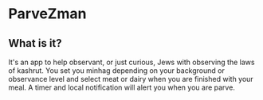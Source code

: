 # ParveZman
## What is it?
It's an app to help observant, or just curious, Jews with observing the laws of kashrut. You set you minhag depending on your background or observance level and select meat or dairy when you are finished with your meal. A timer and local notification will alert you when you are parve.
